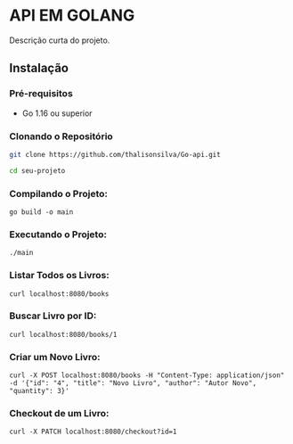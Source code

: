 # API EM GOLANG

Descrição curta do projeto.

## Instalação

### Pré-requisitos

- Go 1.16 ou superior

### Clonando o Repositório

```bash
git clone https://github.com/thalisonsilva/Go-api.git

cd seu-projeto
```
### Compilando o Projeto:
```
go build -o main
```

### Executando o Projeto:
```
./main
```
### Listar Todos os Livros:
```
curl localhost:8080/books
```
### Buscar Livro por ID:
```
curl localhost:8080/books/1
```
### Criar um Novo Livro:
```
curl -X POST localhost:8080/books -H "Content-Type: application/json" -d '{"id": "4", "title": "Novo Livro", "author": "Autor Novo", "quantity": 3}'
```
### Checkout de um Livro:
```
curl -X PATCH localhost:8080/checkout?id=1
```